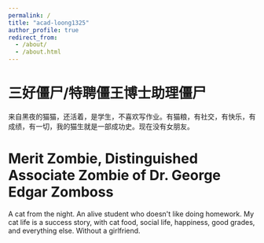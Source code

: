 ```yaml
---
permalink: /
title: "acad-loong1325"
author_profile: true
redirect_from: 
  - /about/
  - /about.html
---
```

三好僵尸/特聘僵王博士助理僵尸
=====
来自黑夜的猫猫，还活着，是学生，不喜欢写作业。有猫粮，有社交，有快乐，有成绩，有一切，我的猫生就是一部成功史。现在没有女朋友。

Merit Zombie, Distinguished Associate Zombie of Dr. George Edgar Zomboss
=====
A cat from the night. An alive student who doesn't like doing homework. My cat life is a success story, with cat food, social life, happiness, good grades, and everything else. Without a girlfriend.
